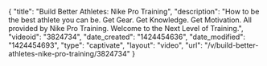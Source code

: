 {
    "title": "Build Better Athletes: Nike Pro Training",
    "description": "How to be the best athlete you can be. Get Gear. Get Knowledge. Get Motivation. All provided by Nike Pro Training. Welcome to the Next Level of Training.",
    "videoid": "3824734",
    "date_created": "1424454636",
    "date_modified": "1424454693",
    "type": "captivate",
    "layout": "video",
    "url": "\/v\/build-better-athletes-nike-pro-training\/3824734"
}